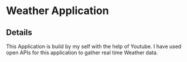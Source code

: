 # Weather Application

## Details
This Application is build by my self with the help of Youtube.
I have used open APIs for this application to gather real time Weather data.
